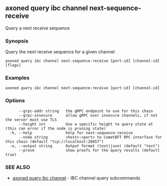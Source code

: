 ## axoned query ibc channel next-sequence-receive

Query a next receive sequence

### Synopsis

Query the next receive sequence for a given channel

```
axoned query ibc channel next-sequence-receive [port-id] [channel-id] [flags]
```

### Examples

```
axoned query ibc channel next-sequence-receive [port-id] [channel-id]
```

### Options

```
      --grpc-addr string   the gRPC endpoint to use for this chain
      --grpc-insecure      allow gRPC over insecure channels, if not the server must use TLS
      --height int         Use a specific height to query state at (this can error if the node is pruning state)
  -h, --help               help for next-sequence-receive
      --node string        <host>:<port> to CometBFT RPC interface for this chain (default "tcp://localhost:26657")
  -o, --output string      Output format (text|json) (default "text")
      --prove              show proofs for the query results (default true)
```

### SEE ALSO

* [axoned query ibc channel](axoned_query_ibc_channel.md)	 - IBC channel query subcommands
